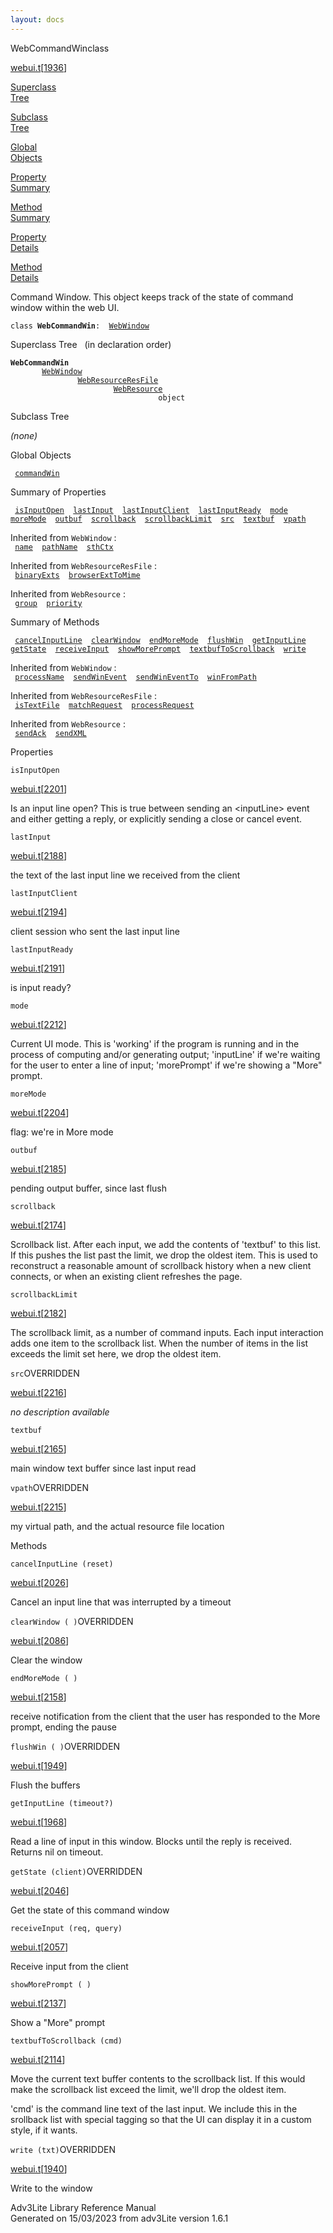 ```yaml
---
layout: docs
---
```

<span class="title">WebCommandWin</span><span class="type">class</span>

[webui.t](../file/webui.t.html)\[[1936](../source/webui.t.html#1936)\]

[Superclass  
Tree](#_SuperClassTree_)

[Subclass  
Tree](#_SubClassTree_)

[Global  
Objects](#_ObjectSummary_)

[Property  
Summary](#_PropSummary_)

[Method  
Summary](#_MethodSummary_)

[Property  
Details](#_Properties_)

[Method  
Details](#_Methods_)

<div class="fdesc">

Command Window. This object keeps track of the state of command window
within the web UI.

`class `**`WebCommandWin`**` :   `[`WebWindow`](../object/WebWindow.html)

</div>

<span id="_SuperClassTree_"></span>

<div class="mjhd">

<span class="hdln">Superclass Tree</span>   (in declaration order)

</div>

**`WebCommandWin`**  
`         `[`WebWindow`](../object/WebWindow.html)  
`                 `[`WebResourceResFile`](../object/WebResourceResFile.html)  
`                         `[`WebResource`](../object/WebResource.html)  
`                                 object`  
<span id="_SubClassTree_"></span>

<div class="mjhd">

<span class="hdln">Subclass Tree</span>  

</div>

*(none)* <span id="_ObjectSummary_"></span>

<div class="mjhd">

<span class="hdln">Global Objects</span>  

</div>

` `[`commandWin`](../object/commandWin.html)`  `
<span id="_PropSummary_"></span>

<div class="mjhd">

<span class="hdln">Summary of Properties</span>  

</div>

` `[`isInputOpen`](#isInputOpen)`  `[`lastInput`](#lastInput)`  `[`lastInputClient`](#lastInputClient)`  `[`lastInputReady`](#lastInputReady)`  `[`mode`](#mode)`  `[`moreMode`](#moreMode)`  `[`outbuf`](#outbuf)`  `[`scrollback`](#scrollback)`  `[`scrollbackLimit`](#scrollbackLimit)`  `[`src`](#src)`  `[`textbuf`](#textbuf)`  `[`vpath`](#vpath)`  `

Inherited from `WebWindow` :  
` `[`name`](../object/WebWindow.html#name)`  `[`pathName`](../object/WebWindow.html#pathName)`  `[`sthCtx`](../object/WebWindow.html#sthCtx)`  `

Inherited from `WebResourceResFile` :  
` `[`binaryExts`](../object/WebResourceResFile.html#binaryExts)`  `[`browserExtToMime`](../object/WebResourceResFile.html#browserExtToMime)`  `

Inherited from `WebResource` :  
` `[`group`](../object/WebResource.html#group)`  `[`priority`](../object/WebResource.html#priority)`  `

<span id="_MethodSummary_"></span>

<div class="mjhd">

<span class="hdln">Summary of Methods</span>  

</div>

` `[`cancelInputLine`](#cancelInputLine)`  `[`clearWindow`](#clearWindow)`  `[`endMoreMode`](#endMoreMode)`  `[`flushWin`](#flushWin)`  `[`getInputLine`](#getInputLine)`  `[`getState`](#getState)`  `[`receiveInput`](#receiveInput)`  `[`showMorePrompt`](#showMorePrompt)`  `[`textbufToScrollback`](#textbufToScrollback)`  `[`write`](#write)`  `

Inherited from `WebWindow` :  
` `[`processName`](../object/WebWindow.html#processName)`  `[`sendWinEvent`](../object/WebWindow.html#sendWinEvent)`  `[`sendWinEventTo`](../object/WebWindow.html#sendWinEventTo)`  `[`winFromPath`](../object/WebWindow.html#winFromPath)`  `

Inherited from `WebResourceResFile` :  
` `[`isTextFile`](../object/WebResourceResFile.html#isTextFile)`  `[`matchRequest`](../object/WebResourceResFile.html#matchRequest)`  `[`processRequest`](../object/WebResourceResFile.html#processRequest)`  `

Inherited from `WebResource` :  
` `[`sendAck`](../object/WebResource.html#sendAck)`  `[`sendXML`](../object/WebResource.html#sendXML)`  `

<span id="_Properties_"></span>

<div class="mjhd">

<span class="hdln">Properties</span>  

</div>

<span id="isInputOpen"></span>

`isInputOpen`

[webui.t](../file/webui.t.html)\[[2201](../source/webui.t.html#2201)\]

<div class="desc">

Is an input line open? This is true between sending an \<inputLine\>
event and either getting a reply, or explicitly sending a close or
cancel event.

</div>

<span id="lastInput"></span>

`lastInput`

[webui.t](../file/webui.t.html)\[[2188](../source/webui.t.html#2188)\]

<div class="desc">

the text of the last input line we received from the client

</div>

<span id="lastInputClient"></span>

`lastInputClient`

[webui.t](../file/webui.t.html)\[[2194](../source/webui.t.html#2194)\]

<div class="desc">

client session who sent the last input line

</div>

<span id="lastInputReady"></span>

`lastInputReady`

[webui.t](../file/webui.t.html)\[[2191](../source/webui.t.html#2191)\]

<div class="desc">

is input ready?

</div>

<span id="mode"></span>

`mode`

[webui.t](../file/webui.t.html)\[[2212](../source/webui.t.html#2212)\]

<div class="desc">

Current UI mode. This is 'working' if the program is running and in the
process of computing and/or generating output; 'inputLine' if we're
waiting for the user to enter a line of input; 'morePrompt' if we're
showing a "More" prompt.

</div>

<span id="moreMode"></span>

`moreMode`

[webui.t](../file/webui.t.html)\[[2204](../source/webui.t.html#2204)\]

<div class="desc">

flag: we're in More mode

</div>

<span id="outbuf"></span>

`outbuf`

[webui.t](../file/webui.t.html)\[[2185](../source/webui.t.html#2185)\]

<div class="desc">

pending output buffer, since last flush

</div>

<span id="scrollback"></span>

`scrollback`

[webui.t](../file/webui.t.html)\[[2174](../source/webui.t.html#2174)\]

<div class="desc">

Scrollback list. After each input, we add the contents of 'textbuf' to
this list. If this pushes the list past the limit, we drop the oldest
item. This is used to reconstruct a reasonable amount of scrollback
history when a new client connects, or when an existing client refreshes
the page.

</div>

<span id="scrollbackLimit"></span>

`scrollbackLimit`

[webui.t](../file/webui.t.html)\[[2182](../source/webui.t.html#2182)\]

<div class="desc">

The scrollback limit, as a number of command inputs. Each input
interaction adds one item to the scrollback list. When the number of
items in the list exceeds the limit set here, we drop the oldest item.

</div>

<span id="src"></span>

`src`<span class="rem">OVERRIDDEN</span>

[webui.t](../file/webui.t.html)\[[2216](../source/webui.t.html#2216)\]

<div class="desc">

*no description available*

</div>

<span id="textbuf"></span>

`textbuf`

[webui.t](../file/webui.t.html)\[[2165](../source/webui.t.html#2165)\]

<div class="desc">

main window text buffer since last input read

</div>

<span id="vpath"></span>

`vpath`<span class="rem">OVERRIDDEN</span>

[webui.t](../file/webui.t.html)\[[2215](../source/webui.t.html#2215)\]

<div class="desc">

my virtual path, and the actual resource file location

</div>

<span id="_Methods_"></span>

<div class="mjhd">

<span class="hdln">Methods</span>  

</div>

<span id="cancelInputLine"></span>

`cancelInputLine (reset)`

[webui.t](../file/webui.t.html)\[[2026](../source/webui.t.html#2026)\]

<div class="desc">

Cancel an input line that was interrupted by a timeout

</div>

<span id="clearWindow"></span>

`clearWindow ( )`<span class="rem">OVERRIDDEN</span>

[webui.t](../file/webui.t.html)\[[2086](../source/webui.t.html#2086)\]

<div class="desc">

Clear the window

</div>

<span id="endMoreMode"></span>

`endMoreMode ( )`

[webui.t](../file/webui.t.html)\[[2158](../source/webui.t.html#2158)\]

<div class="desc">

receive notification from the client that the user has responded to the
More prompt, ending the pause

</div>

<span id="flushWin"></span>

`flushWin ( )`<span class="rem">OVERRIDDEN</span>

[webui.t](../file/webui.t.html)\[[1949](../source/webui.t.html#1949)\]

<div class="desc">

Flush the buffers

</div>

<span id="getInputLine"></span>

`getInputLine (timeout?)`

[webui.t](../file/webui.t.html)\[[1968](../source/webui.t.html#1968)\]

<div class="desc">

Read a line of input in this window. Blocks until the reply is received.
Returns nil on timeout.

</div>

<span id="getState"></span>

`getState (client)`<span class="rem">OVERRIDDEN</span>

[webui.t](../file/webui.t.html)\[[2046](../source/webui.t.html#2046)\]

<div class="desc">

Get the state of this command window

</div>

<span id="receiveInput"></span>

`receiveInput (req, query)`

[webui.t](../file/webui.t.html)\[[2057](../source/webui.t.html#2057)\]

<div class="desc">

Receive input from the client

</div>

<span id="showMorePrompt"></span>

`showMorePrompt ( )`

[webui.t](../file/webui.t.html)\[[2137](../source/webui.t.html#2137)\]

<div class="desc">

Show a "More" prompt

</div>

<span id="textbufToScrollback"></span>

`textbufToScrollback (cmd)`

[webui.t](../file/webui.t.html)\[[2114](../source/webui.t.html#2114)\]

<div class="desc">

Move the current text buffer contents to the scrollback list. If this
would make the scrollback list exceed the limit, we'll drop the oldest
item.

'cmd' is the command line text of the last input. We include this in the
srollback list with special tagging so that the UI can display it in a
custom style, if it wants.

</div>

<span id="write"></span>

`write (txt)`<span class="rem">OVERRIDDEN</span>

[webui.t](../file/webui.t.html)\[[1940](../source/webui.t.html#1940)\]

<div class="desc">

Write to the window

</div>

<div class="ftr">

Adv3Lite Library Reference Manual  
Generated on 15/03/2023 from adv3Lite version 1.6.1

</div>

